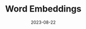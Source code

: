 ---
title: Word Embeddings
summary: The object of this repository is to investigate the suitability of Bert for checking word meaning change. Both Word2Vec and BERT were used in this research.
tags:
  - ML
date: 2023-08-22
external_link: https://github.com/tig1795/word_embeddings_Lexika
---
